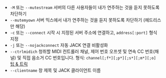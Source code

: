 - `-M` 또는 `--mutestream` 서버의 다른 사용자들이 내가 연주하는 것을 듣지 못하도록 차단하기
- `--mutemyown` 서버 믹스에서 내가 연주하는 것을 듣지 못하도록 차단하기 (헤드리스만 해당)
-  `-c` 또는 `--connect` 시작 시 지정된 서버 주소에 연결하고, `address[:port]` 형식 지정
-  `-j` 또는 `--nojackconnect` 자동 JACK 연결 비활성화
-  `--ctrlmidich` 청취할 MIDI 컨트롤러 채널, 제어 번호 오프셋 및 연속 CC 번호(채널) 및 직접 음소거 CC
   번호입니다. 형식: `channel[;f*][;p*][;s*][;m*][;o]` [팁 &
   트릭](Tips-Tricks-More#using-ctrlmidich-for-midi-controllers)
- `--clientname` 창 제목 및 JACK 클라이언트 이름
